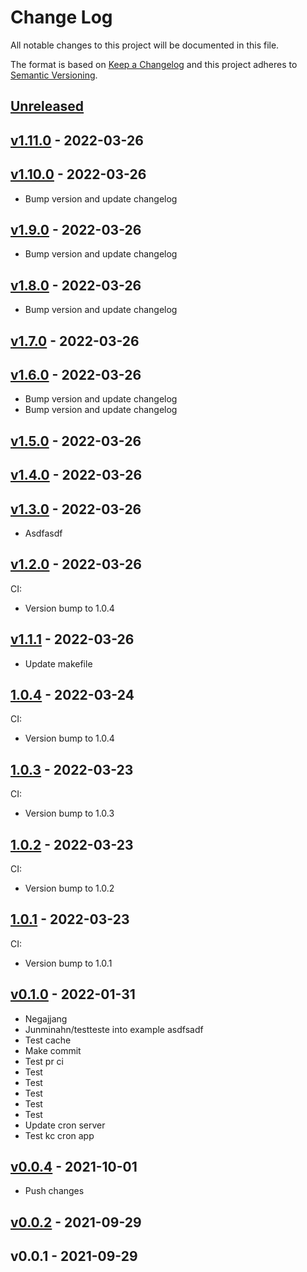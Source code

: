 # Change Log

All notable changes to this project will be documented in this file.

The format is based on [Keep a Changelog](http://keepachangelog.com/) and this
project adheres to [Semantic Versioning](http://semver.org/).

<a name="unreleased"></a>
## [Unreleased]



<a name="v1.11.0"></a>
## [v1.11.0] - 2022-03-26



<a name="v1.10.0"></a>
## [v1.10.0] - 2022-03-26

- Bump version and update changelog


<a name="v1.9.0"></a>
## [v1.9.0] - 2022-03-26

- Bump version and update changelog


<a name="v1.8.0"></a>
## [v1.8.0] - 2022-03-26

- Bump version and update changelog


<a name="v1.7.0"></a>
## [v1.7.0] - 2022-03-26



<a name="v1.6.0"></a>
## [v1.6.0] - 2022-03-26

- Bump version and update changelog
- Bump version and update changelog


<a name="v1.5.0"></a>
## [v1.5.0] - 2022-03-26



<a name="v1.4.0"></a>
## [v1.4.0] - 2022-03-26



<a name="v1.3.0"></a>
## [v1.3.0] - 2022-03-26

- Asdfasdf


<a name="v1.2.0"></a>
## [v1.2.0] - 2022-03-26
CI:
- Version bump to 1.0.4


<a name="v1.1.1"></a>
## [v1.1.1] - 2022-03-26

- Update makefile


<a name="1.0.4"></a>
## [1.0.4] - 2022-03-24
CI:
- Version bump to 1.0.4


<a name="1.0.3"></a>
## [1.0.3] - 2022-03-23
CI:
- Version bump to 1.0.3


<a name="1.0.2"></a>
## [1.0.2] - 2022-03-23
CI:
- Version bump to 1.0.2


<a name="1.0.1"></a>
## [1.0.1] - 2022-03-23
CI:
- Version bump to 1.0.1


<a name="v0.1.0"></a>
## [v0.1.0] - 2022-01-31

- Negajjang
- Junminahn/testteste into example asdfsadf
- Test cache
- Make commit
- Test pr ci
- Test
- Test
- Test
- Test
- Test
- Update cron server
- Test kc cron app


<a name="v0.0.4"></a>
## [v0.0.4] - 2021-10-01

- Push changes


<a name="v0.0.2"></a>
## [v0.0.2] - 2021-09-29



<a name="v0.0.1"></a>
## v0.0.1 - 2021-09-29



[Unreleased]: https://github.com/junminahn/testteste/compare/v1.11.0...HEAD
[v1.11.0]: https://github.com/junminahn/testteste/compare/v1.10.0...v1.11.0
[v1.10.0]: https://github.com/junminahn/testteste/compare/v1.9.0...v1.10.0
[v1.9.0]: https://github.com/junminahn/testteste/compare/v1.8.0...v1.9.0
[v1.8.0]: https://github.com/junminahn/testteste/compare/v1.7.0...v1.8.0
[v1.7.0]: https://github.com/junminahn/testteste/compare/v1.6.0...v1.7.0
[v1.6.0]: https://github.com/junminahn/testteste/compare/v1.5.0...v1.6.0
[v1.5.0]: https://github.com/junminahn/testteste/compare/v1.4.0...v1.5.0
[v1.4.0]: https://github.com/junminahn/testteste/compare/v1.3.0...v1.4.0
[v1.3.0]: https://github.com/junminahn/testteste/compare/v1.2.0...v1.3.0
[v1.2.0]: https://github.com/junminahn/testteste/compare/v1.1.1...v1.2.0
[v1.1.1]: https://github.com/junminahn/testteste/compare/1.0.4...v1.1.1
[1.0.4]: https://github.com/junminahn/testteste/compare/1.0.3...1.0.4
[1.0.3]: https://github.com/junminahn/testteste/compare/1.0.2...1.0.3
[1.0.2]: https://github.com/junminahn/testteste/compare/1.0.1...1.0.2
[1.0.1]: https://github.com/junminahn/testteste/compare/v0.1.0...1.0.1
[v0.1.0]: https://github.com/junminahn/testteste/compare/v0.0.4...v0.1.0
[v0.0.4]: https://github.com/junminahn/testteste/compare/v0.0.2...v0.0.4
[v0.0.2]: https://github.com/junminahn/testteste/compare/v0.0.1...v0.0.2
